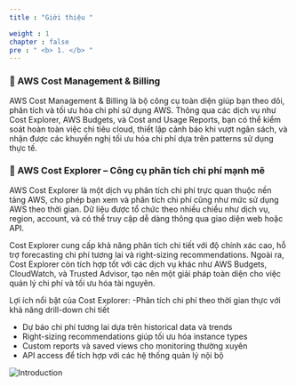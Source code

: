 ```yaml
---
title : "Giới thiệu "

weight : 1
chapter : false
pre : " <b> 1. </b> "
---
```


### 🔹 AWS Cost Management & Billing
AWS Cost Management & Billing là bộ công cụ toàn diện giúp bạn theo dõi, phân tích và tối ưu hóa chi phí sử dụng AWS. Thông qua các dịch vụ như Cost Explorer, AWS Budgets, và Cost and Usage Reports, bạn có thể kiểm soát hoàn toàn việc chi tiêu cloud, thiết lập cảnh báo khi vượt ngân sách, và nhận được các khuyến nghị tối ưu hóa chi phí dựa trên patterns sử
dụng thực tế.

### 🔹 AWS Cost Explorer – Công cụ phân tích chi phí mạnh mẽ
AWS Cost Explorer là một dịch vụ phân tích chi phí trực quan thuộc nền tảng AWS, cho phép bạn xem và phân tích chi phí cũng như mức sử dụng AWS theo thời gian. Dữ liệu được tổ chức theo nhiều chiều như dịch vụ, region, account, và có thể truy cập dễ dàng thông qua giao diện web hoặc API.

Cost Explorer cung cấp khả năng phân tích chi tiết với độ chính xác cao, hỗ trợ forecasting chi phí tương lai và right-sizing recommendations. Ngoài ra, Cost Explorer còn tích hợp tốt với các dịch vụ khác như AWS Budgets, CloudWatch, và
Trusted Advisor, tạo nên một giải pháp toàn diện cho việc quản lý chi phí và tối ưu hóa tài nguyên.

Lợi ích nổi bật của Cost Explorer:
-Phân tích chi phí theo thời gian thực với khả năng drill-down chi tiết
- Dự báo chi phí tương lai dựa trên historical data và trends
- Right-sizing recommendations giúp tối ưu hóa instance types
- Custom reports và saved views cho monitoring thường xuyên
- API access để tích hợp với các hệ thống quản lý nội bộ

![Introduction](/images/0/GG.png?featherlight=false&width=90pc)
